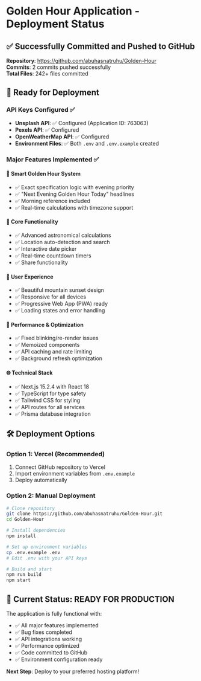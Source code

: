 # Golden Hour Application - Deployment Status

## ✅ Successfully Committed and Pushed to GitHub

**Repository**: https://github.com/abuhasnatruhu/Golden-Hour  
**Commits**: 2 commits pushed successfully  
**Total Files**: 242+ files committed  

## 🚀 Ready for Deployment

### API Keys Configured ✅
- **Unsplash API**: ✅ Configured (Application ID: 763063)
- **Pexels API**: ✅ Configured  
- **OpenWeatherMap API**: ✅ Configured
- **Environment Files**: ✅ Both `.env` and `.env.example` created

### Major Features Implemented ✅

#### 🎯 Smart Golden Hour System
- ✅ Exact specification logic with evening priority
- ✅ "Next Evening Golden Hour Today" headlines
- ✅ Morning reference included
- ✅ Real-time calculations with timezone support

#### 🌅 Core Functionality  
- ✅ Advanced astronomical calculations
- ✅ Location auto-detection and search
- ✅ Interactive date picker
- ✅ Real-time countdown timers
- ✅ Share functionality

#### 🎨 User Experience
- ✅ Beautiful mountain sunset design
- ✅ Responsive for all devices
- ✅ Progressive Web App (PWA) ready
- ✅ Loading states and error handling

#### 🔧 Performance & Optimization
- ✅ Fixed blinking/re-render issues
- ✅ Memoized components
- ✅ API caching and rate limiting
- ✅ Background refresh optimization

#### 🌐 Technical Stack
- ✅ Next.js 15.2.4 with React 18
- ✅ TypeScript for type safety
- ✅ Tailwind CSS for styling
- ✅ API routes for all services
- ✅ Prisma database integration

## 🛠️ Deployment Options

### Option 1: Vercel (Recommended)
1. Connect GitHub repository to Vercel
2. Import environment variables from `.env.example`
3. Deploy automatically

### Option 2: Manual Deployment
```bash
# Clone repository
git clone https://github.com/abuhasnatruhu/Golden-Hour.git
cd Golden-Hour

# Install dependencies
npm install

# Set up environment variables
cp .env.example .env
# Edit .env with your API keys

# Build and start
npm run build
npm start
```

## 🎉 Current Status: READY FOR PRODUCTION

The application is fully functional with:
- ✅ All major features implemented
- ✅ Bug fixes completed
- ✅ API integrations working
- ✅ Performance optimized
- ✅ Code committed to GitHub
- ✅ Environment configuration ready

**Next Step**: Deploy to your preferred hosting platform!
